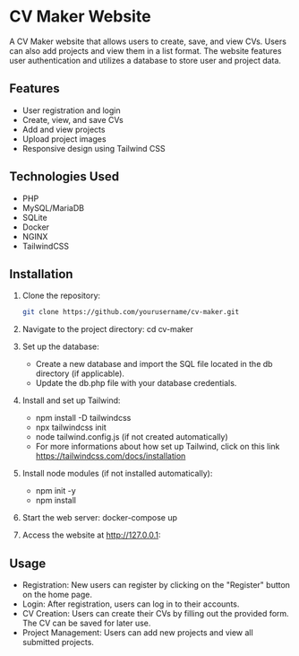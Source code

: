 # CV Maker Website

A CV Maker website that allows users to create, save, and view CVs. Users can also add projects and view them in a list format. The website features user authentication and utilizes a database to store user and project data.

## Features

- User registration and login
- Create, view, and save CVs
- Add and view projects
- Upload project images
- Responsive design using Tailwind CSS

## Technologies Used

- PHP
- MySQL/MariaDB
- SQLite
- Docker
- NGINX
- TailwindCSS

## Installation

1. Clone the repository:

   ```bash
   git clone https://github.com/yourusername/cv-maker.git

2. Navigate to the project directory:
    cd cv-maker

3. Set up the database:
    - Create a new database and import the SQL file located in the db directory (if applicable).
    - Update the db.php file with your database credentials.

4. Install and set up Tailwind:
    - npm install -D tailwindcss
    - npx tailwindcss init
    - node tailwind.config.js (if not created automatically)
    - For more informations about how set up Tailwind, click on this link https://tailwindcss.com/docs/installation

5. Install node modules (if not installed automatically):
    - npm init -y
    - npm install

6. Start the web server:
    docker-compose up

7. Access the website at http://127.0.0.1:

## Usage

- Registration: New users can register by clicking on the "Register" button on the home page.
- Login: After registration, users can log in to their accounts.
- CV Creation: Users can create their CVs by filling out the provided form. The CV can be saved for later use.
- Project Management: Users can add new projects and view all submitted projects.